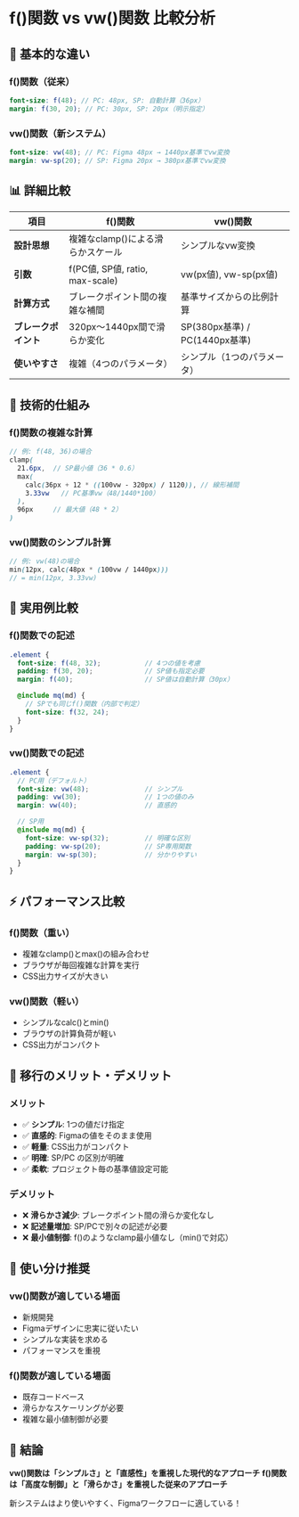 # f()関数 vs vw()関数 比較分析

## 🎯 基本的な違い

### f()関数（従来）
```scss
font-size: f(48); // PC: 48px, SP: 自動計算（36px）
margin: f(30, 20); // PC: 30px, SP: 20px（明示指定）
```

### vw()関数（新システム）
```scss
font-size: vw(48); // PC: Figma 48px → 1440px基準でvw変換
margin: vw-sp(20); // SP: Figma 20px → 380px基準でvw変換
```

## 📊 詳細比較

| 項目 | f()関数 | vw()関数 |
|------|---------|-----------|
| **設計思想** | 複雑なclamp()による滑らかスケール | シンプルなvw変換 |
| **引数** | f(PC値, SP値, ratio, max-scale) | vw(px値), vw-sp(px値) |
| **計算方式** | ブレークポイント間の複雑な補間 | 基準サイズからの比例計算 |
| **ブレークポイント** | 320px〜1440px間で滑らか変化 | SP(380px基準) / PC(1440px基準) |
| **使いやすさ** | 複雑（4つのパラメータ） | シンプル（1つのパラメータ） |

## 🔬 技術的仕組み

### f()関数の複雑な計算
```scss
// 例: f(48, 36)の場合
clamp(
  21.6px,  // SP最小値（36 * 0.6）
  max(
    calc(36px + 12 * ((100vw - 320px) / 1120)), // 線形補間
    3.33vw   // PC基準vw（48/1440*100）
  ),
  96px     // 最大値（48 * 2）
)
```

### vw()関数のシンプル計算
```scss
// 例: vw(48)の場合
min(12px, calc(48px * (100vw / 1440px)))
// = min(12px, 3.33vw)
```

## 🎨 実用例比較

### f()関数での記述
```scss
.element {
  font-size: f(48, 32);           // 4つの値を考慮
  padding: f(30, 20);             // SP値も指定必要
  margin: f(40);                  // SP値は自動計算（30px）

  @include mq(md) {
    // SPでも同じf()関数（内部で判定）
    font-size: f(32, 24);
  }
}
```

### vw()関数での記述
```scss
.element {
  // PC用（デフォルト）
  font-size: vw(48);              // シンプル
  padding: vw(30);                // 1つの値のみ
  margin: vw(40);                 // 直感的

  // SP用
  @include mq(md) {
    font-size: vw-sp(32);         // 明確な区別
    padding: vw-sp(20);           // SP専用関数
    margin: vw-sp(30);            // 分かりやすい
  }
}
```

## ⚡ パフォーマンス比較

### f()関数（重い）
- 複雑なclamp()とmax()の組み合わせ
- ブラウザが毎回複雑な計算を実行
- CSS出力サイズが大きい

### vw()関数（軽い）
- シンプルなcalc()とmin()
- ブラウザの計算負荷が軽い
- CSS出力がコンパクト

## 🔄 移行のメリット・デメリット

### メリット
- ✅ **シンプル**: 1つの値だけ指定
- ✅ **直感的**: Figmaの値をそのまま使用
- ✅ **軽量**: CSS出力がコンパクト
- ✅ **明確**: SP/PC の区別が明確
- ✅ **柔軟**: プロジェクト毎の基準値設定可能

### デメリット
- ❌ **滑らかさ減少**: ブレークポイント間の滑らか変化なし
- ❌ **記述量増加**: SP/PCで別々の記述が必要
- ❌ **最小値制御**: f()のようなclamp最小値なし（min()で対応）

## 🎯 使い分け推奨

### vw()関数が適している場面
- 新規開発
- Figmaデザインに忠実に従いたい
- シンプルな実装を求める
- パフォーマンスを重視

### f()関数が適している場面
- 既存コードベース
- 滑らかなスケーリングが必要
- 複雑な最小値制御が必要

## 🏁 結論

**vw()関数は「シンプルさ」と「直感性」を重視した現代的なアプローチ**
**f()関数は「高度な制御」と「滑らかさ」を重視した従来のアプローチ**

新システムはより使いやすく、Figmaワークフローに適している！
